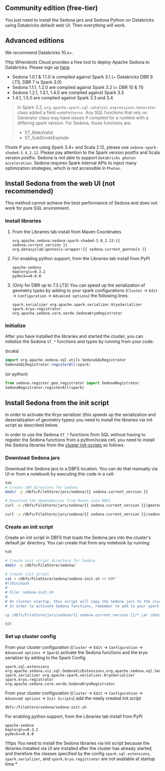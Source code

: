 ## Community edition (free-tier)

You just need to install the Sedona jars and Sedona Python on Databricks using Databricks default web UI. Then everything will work.

## Advanced editions

We recommend Databricks 10.x+.

!!!tip
	Wherobots Cloud provides a free tool to deploy Apache Sedona to Databricks. Please sign up [here](https://www.wherobots.services/).

* Sedona 1.0.1 & 1.1.0 is compiled against Spark 3.1 (~ Databricks DBR 9 LTS, DBR 7 is Spark 3.0)
* Sedona 1.1.1, 1.2.0 are compiled against Spark 3.2 (~ DBR 10 & 11)
* Sedona 1.2.1, 1.3.1, 1.4.0 are complied against Spark 3.3
* 1.4.1, 1.5.0 are complied against Spark 3.3 and 3.4

> In Spark 3.2, `org.apache.spark.sql.catalyst.expressions.Generator` class added a field `nodePatterns`. Any SQL functions that rely on Generator class may have issues if compiled for a runtime with a differing spark version. For Sedona, those functions are:
>    * ST_MakeValid
>    * ST_SubDivideExplode

!!!note
	If you are using Spark 3.4+ and Scala 2.12, please use `sedona-spark-shaded-3.4_2.12`. Please pay attention to the Spark version postfix and Scala version postfix. Sedona is not able to support `Databricks photon acceleration`. Sedona requires Spark internal APIs to inject many optimization strategies, which is not accessible in `Photon`.


## Install Sedona from the web UI (not recommended)

This method cannot achieve the best performance of Sedona and does not work for pure SQL environment.

### Install libraries

1) From the Libraries tab install from Maven Coordinates
    ```
    org.apache.sedona:sedona-spark-shaded-3.0_2.12:{{ sedona.current_version }}
    org.datasyslab:geotools-wrapper:{{ sedona.current_geotools }}
    ```

2) For enabling python support, from the Libraries tab install from PyPI
    ```
    apache-sedona
    keplergl==0.3.2
    pydeck==0.8.0
    ```

3) (Only for DBR up to 7.3 LTS) You can speed up the serialization of geometry types by adding to your spark configurations (`Cluster` -> `Edit` -> `Configuration` -> `Advanced options`) the following lines:
    ```
    spark.serializer org.apache.spark.serializer.KryoSerializer
    spark.kryo.registrator org.apache.sedona.core.serde.SedonaKryoRegistrator
    ```

### Initialize

After you have installed the libraries and started the cluster, you can initialize the Sedona `ST_*` functions and types by running from your code:

(scala)
```scala
import org.apache.sedona.sql.utils.SedonaSQLRegistrator
SedonaSQLRegistrator.registerAll(spark)
```

(or python)
```python
from sedona.register.geo_registrator import SedonaRegistrator
SedonaRegistrator.registerAll(spark)
```

## Install Sedona from the init script

In order to activate the Kryo serializer (this speeds up the serialization and deserialization of geometry types) you need to install the libraries via init script as described below.

In order to use the Sedona `ST_*` functions from SQL without having to register the Sedona functions from a python/scala cell, you need to install the Sedona libraries from the [cluster init-scripts](https://docs.databricks.com/clusters/init-scripts.html) as follows.

### Download Sedona jars

Download the Sedona jars to a DBFS location. You can do that manually via UI or from a notebook by executing this code in a cell:

```bash
%sh
# Create JAR directory for Sedona
mkdir -p /dbfs/FileStore/jars/sedona/{{ sedona.current_version }}

# Download the dependencies from Maven into DBFS
curl -o /dbfs/FileStore/jars/sedona/{{ sedona.current_version }}/geotools-wrapper-{{ sedona.current_geotools }}.jar "https://repo1.maven.org/maven2/org/datasyslab/geotools-wrapper/{{ sedona.current_geotools }}/geotools-wrapper-{{ sedona.current_geotools }}.jar"

curl -o /dbfs/FileStore/jars/sedona/{{ sedona.current_version }}/sedona-spark-shaded-3.0_2.12-{{ sedona.current_version }}.jar "https://repo1.maven.org/maven2/org/apache/sedona/sedona-spark-shaded-3.0_2.12/{{ sedona.current_version }}/sedona-spark-shaded-3.0_2.12-{{ sedona.current_version }}.jar"
```

### Create an init script

Create an init script in DBFS that loads the Sedona jars into the cluster's default jar directory. You can create that from any notebook by running:

```bash
%sh

# Create init script directory for Sedona
mkdir -p /dbfs/FileStore/sedona/

# Create init script
cat > /dbfs/FileStore/sedona/sedona-init.sh <<'EOF'
#!/bin/bash
#
# File: sedona-init.sh
#
# On cluster startup, this script will copy the Sedona jars to the cluster's default jar directory.
# In order to activate Sedona functions, remember to add to your spark configuration the Sedona extensions: "spark.sql.extensions org.apache.sedona.viz.sql.SedonaVizExtensions,org.apache.sedona.sql.SedonaSqlExtensions"

cp /dbfs/FileStore/jars/sedona/{{ sedona.current_version }}/*.jar /databricks/jars

EOF
```

### Set up cluster config

From your cluster configuration (`Cluster` -> `Edit` -> `Configuration` -> `Advanced options` -> `Spark`) activate the Sedona functions and the kryo serializer by adding to the Spark Config
```
spark.sql.extensions org.apache.sedona.viz.sql.SedonaVizExtensions,org.apache.sedona.sql.SedonaSqlExtensions
spark.serializer org.apache.spark.serializer.KryoSerializer
spark.kryo.registrator org.apache.sedona.core.serde.SedonaKryoRegistrator
```

From your cluster configuration (`Cluster` -> `Edit` -> `Configuration` -> `Advanced options` -> `Init Scripts`) add the newly created init script
```
dbfs:/FileStore/sedona/sedona-init.sh
```

For enabling python support, from the Libraries tab install from PyPI
```
apache-sedona
keplergl==0.3.2
pydeck==0.8.0
```

!!!tips
	You need to install the Sedona libraries via init script because the libraries installed via UI are installed after the cluster has already started, and therefore the classes specified by the config `spark.sql.extensions`, `spark.serializer`, and `spark.kryo.registrator` are not available at startup time.*
